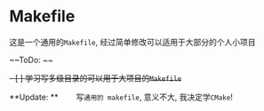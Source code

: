 # Makefile
这是一个通用的`Makefile`, 经过简单修改可以适用于大部分的个人小项目

~~ToDo: ~~

~~- [ ] 学习写多级目录的可以用于大项目的`Makefile`~~

**Update: **
　　写`通用的 makefile`, 意义不大, 我决定学`CMake`!

